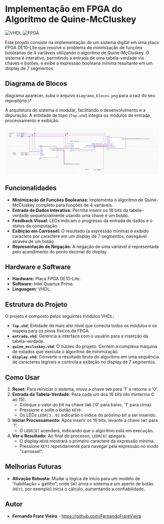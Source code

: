# Implementação em FPGA do Algoritmo de Quine-McCluskey

![VHDL](https://img.shields.io/badge/Language-VHDL-blue.svg)
![FPGA](https://img.shields.io/badge/Platform-FPGA-green.svg)

Este projeto consiste na implementação de um sistema digital em uma placa FPGA DE10-Lite que resolve o problema de minimização de funções booleanas de 4 variáveis utilizando o algoritmo de Quine-McCluskey. O sistema é interativo, permitindo a entrada de uma tabela-verdade via chaves e botões, e exibe a expressão booleana mínima resultante em um display de 7 segmentos.

## Diagrama de Blocos
 diagrama aparecer, suba o arquivo `diagrama_blocos.png` para a raiz do seu repositório.)*

A arquitetura do sistema é modular, facilitando o desenvolvimento e a depuração. A entidade de topo (`Top.vhd`) integra os módulos de entrada, processamento e exibição.

<img src="Diagrama/diagrama_blocos.png" alt="Diagrama de Blocos do Projeto" width="1100"/>

## Funcionalidades

- **Minimização de Funções Booleanas:** Implementa o algoritmo de Quine-McCluskey completo para funções de 4 variáveis.
- **Entrada de Dados Interativa:** Permite inserir os 16 bits da tabela-verdade sequencialmente usando uma chave e um botão.
- **Feedback Visual:** LEDs indicam o progresso da entrada de dados e o status da computação.
- **Exibição em Carrossel:** O resultado (a expressão mínima) é exibido caractere por caractere em um display de 7 segmentos, navegável através de um botão.
- **Representação de Negação:** A negação de uma variável é representada pelo acendimento do ponto decimal do display.

## Hardware e Software

- **Hardware:** Placa FPGA DE10-Lite.
- **Software:** Intel Quartus Prime.
- **Linguagem:** VHDL.

## Estrutura do Projeto

O projeto é composto pelos seguintes módulos VHDL:

- **`Top.vhd`**: Entidade de mais alto nível que conecta todos os módulos e os mapeia para os pinos físicos da FPGA.
- **`entrada.vhd`**: Gerencia a interface com o usuário para a inserção da tabela-verdade.
- **`quine_mccluskey.vhd`**: O núcleo do projeto. Contém a complexa máquina de estados que executa o algoritmo de minimização.
- **`display.vhd`**: Converte o resultado bruto do algoritmo em uma sequência de caracteres legíveis e controla a exibição no display de 7 segmentos.

## Como Usar

1.  **Reset:** Para reiniciar o sistema, mova a chave `SW9` para '1' e retorne a '0'.
2.  **Entrada da Tabela-Verdade:** Para cada um dos 16 bits (do mintermo 0 ao 15):
    - Coloque o valor do bit na chave `SW0` ('0' para baixo, '1' para cima).
    - Pressione e solte o botão `KEY0`.
    - Os LEDs `LEDR[3..0]` indicarão o índice do próximo bit a ser inserido.
3.  **Iniciar Processamento:** Após inserir os 16 bits, levante a chave `SW7` para '1'.
    - O `LEDR[8]` acenderá, indicando que o algoritmo está em execução.
4.  **Ver o Resultado:** Ao final do processo, `LEDR[8]` apagará.
    - O display `HEX0` mostrará o primeiro caractere da expressão mínima.
    - Pressione `KEY1` repetidamente para navegar pela expressão no modo "carrossel".

## Melhorias Futuras

- **Ativação Robusta:** Mudar a lógica de início para um modelo de "habilitação + gatilho", onde `SW7` arma o sistema e um aperto de botão (`KEY1`, por exemplo) inicia o cálculo, aumentando a confiabilidade.

## Autor

- **Fernando Frare Vieira** - https://github.com/FernandoFrareVieira 
